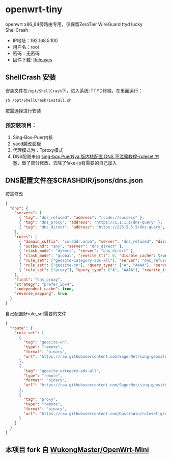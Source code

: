 # openwrt-tiny
openwrt x86_64旁路由专用，仅保留ZeroTier WireGuard ttyd lucky ShellCrash

- IP地址：192.168.5.100
- 用户名：root
- 密码：无密码
- 固件下载: [Releases](https://github.com/cgistar/openwrt-tiny/releases)

## ShellCrash 安装
安装文件在`/opt/ShellCrash`下，进入系统-TTYD终端，在里面运行：
```sh
sh /opt/ShellCrash/install.sh
```
按需选择进行安装

### 预安装项目：
1. Sing-Box-Puer内核
2. yacd魔改面板
3. 代理模式为：Tproxy模式
4. DNS配置来自 [sing-box PuerNya 版内核配置 DNS 不泄露教程-ruleset 方案](https://github.com/DustinWin/clash_singbox-tutorials/blob/main/%E6%95%99%E7%A8%8B%E5%90%88%E9%9B%86/sing-box/%E8%BF%9B%E9%98%B6%E7%AF%87/sing-box%20PuerNya%20%E7%89%88%E5%86%85%E6%A0%B8%E9%85%8D%E7%BD%AE%20DNS%20%E4%B8%8D%E6%B3%84%E9%9C%B2%E6%95%99%E7%A8%8B-ruleset%20%E6%96%B9%E6%A1%88.md)，做了部分修改，去除了fake-ip有需要的自己加入

## DNS配置文件在$CRASHDIR/jsons/dns.json
按需修改
```json
{
  "dns": {
    "servers": [
      { "tag": "dns_refused", "address": "rcode://success" },
      { "tag": "dns_proxy", "address": "https://1.1.1.1/dns-query" },
      { "tag": "dns_direct", "address": "https://223.5.5.5/dns-query", "detour": "DIRECT" }
    ],
    "rules": [
      { "domain_suffix": "in-addr.arpa", "server": "dns_refused", "disable_cache": true },
      { "outbound": "any", "server": "dns_direct" },
      { "clash_mode": "direct", "server": "dns_direct" },
      { "clash_mode": "global", "rewrite_ttl": 0, "disable_cache": true, "server": "dns_proxy" },
      { "rule_set": ["geosite-category-ads-all"], "server": "dns_refused" },
      { "rule_set": ["geosite-cn"], "query_type": ["A", "AAAA"], "server": "dns_direct" },
      { "rule_set": ["proxy"], "query_type": ["A", "AAAA"], "rewrite_ttl": 0, "disable_cache": true, "server": "dns_proxy" }
    ],
    "final": "dns_proxy",
    "strategy": "prefer_ipv4",
    "independent_cache": true,
    "reverse_mapping": true
  }
}
```

自己配置好rule_set需要的文件
```json
{
  "route": {
    "rule_set": [
      {
        "tag": "geosite-cn",
        "type": "remote",
        "format": "binary",
        "url": "https://raw.githubusercontent.com/SagerNet/sing-geosite/rule-set/geosite-cn.srs"
      },
      {
        "tag": "geosite-category-ads-all",
        "type": "remote",
        "format": "binary",
        "url": "https://raw.githubusercontent.com/SagerNet/sing-geosite/rule-set/geosite-category-ads-all.srs"
      },
      {
        "tag": "proxy",
        "type": "remote",
        "format": "binary",
        "url": "https://raw.githubusercontent.com/DustinWin/ruleset_geodata/sing-box-ruleset/proxy.srs"
      }
    ]
  }
}
```

## 本项目 fork 自 [WukongMaster/OpenWrt-Mini](https://github.com/WukongMaster/OpenWrt-Mini)
